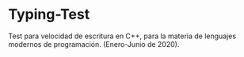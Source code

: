 # Typing-Test
Test para velocidad de escritura en C++, para la materia de lenguajes modernos de programación. (Enero-Junio de 2020).
